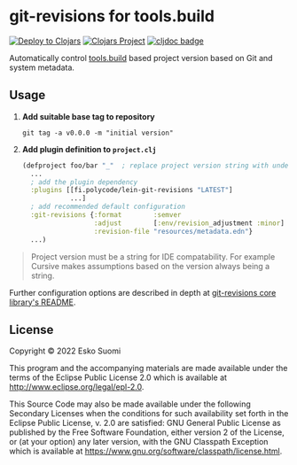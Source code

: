 # git-revisions for tools.build

[![Deploy to Clojars](https://github.com/esuomi/git-revisions-buildtools/actions/workflows/deploy.yaml/badge.svg)](https://github.com/esuomi/git-revisions-buildtools/actions/workflows/deploy.yaml)
[![Clojars Project](https://img.shields.io/clojars/v/fi.polycode/buildtools-git-revisions.svg)](https://clojars.org/fi.polycode/buildtools-git-revisions)
[![cljdoc badge](https://cljdoc.org/badge/fi.polycode/buildtools-git-revisions)](https://cljdoc.org/jump/release/fi.polycode/buildtools-git-revisions)

Automatically control [tools.build](https://github.com/clojure/tools.build) based project version based on Git and system metadata.

## Usage

 1. **Add suitable base tag to repository**
    ```shell
    git tag -a v0.0.0 -m "initial version"
    ```
 2. **Add plugin definition to `project.clj`**
    ```clojure
    (defproject foo/bar "_"  ; replace project version string with underscore
      ...
      ; add the plugin dependency
      :plugins [[fi.polycode/lein-git-revisions "LATEST"]
                ...]
      ; add recommended default configuration
      :git-revisions {:format        :semver
                      :adjust        [:env/revision_adjustment :minor]
                      :revision-file "resources/metadata.edn"}
      ...)
    ```

> Project version must be a string for IDE compatability. For example Cursive makes assumptions based on the version
> always being a string.

Further configuration options are described in depth at [git-revisions core library's README](https://github.com/esuomi/git-revisions#configuration).

## License

Copyright © 2022 Esko Suomi

This program and the accompanying materials are made available under the
terms of the Eclipse Public License 2.0 which is available at
http://www.eclipse.org/legal/epl-2.0.

This Source Code may also be made available under the following Secondary
Licenses when the conditions for such availability set forth in the Eclipse
Public License, v. 2.0 are satisfied: GNU General Public License as published by
the Free Software Foundation, either version 2 of the License, or (at your
option) any later version, with the GNU Classpath Exception which is available
at https://www.gnu.org/software/classpath/license.html.

